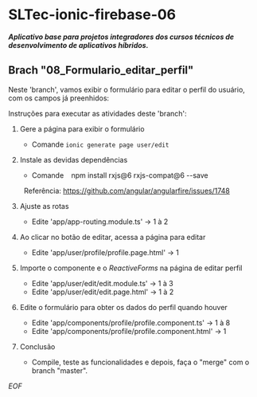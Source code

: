 # SLTec-ionic-firebase-06

__*Aplicativo base para projetos integradores dos cursos técnicos de desenvolvimento de aplicativos híbridos.*__

## Brach "08_Formulario_editar_perfil"

Neste 'branch', vamos exibir o formulário para editar o perfil do usuário, com os campos já preenhidos:

Instruções para executar as atividades deste 'branch':

1) Gere a página para exibir o formulário

    - Comande `ionic generate page user/edit`

2) Instale as devidas dependências

    - Comande ` ` npm install rxjs@6 rxjs-compat@6 --save ` `

&nbsp; &nbsp; &nbsp; &nbsp; Referência: https://github.com/angular/angularfire/issues/1748

3) Ajuste as rotas

    - Edite 'app/app-routing.module.ts' &rarr; 1 à 2

4) Ao clicar no botão de editar, acessa a página para editar

    - Edite 'app/user/profile/profile.page.html' &rarr; 1 

5) Importe o componente e o *ReactiveForms* na página de editar perfil 

    - Edite 'app/user/edit/edit.module.ts' &rarr; 1 à 3
    - Edite 'app/user/edit/edit.page.html' &rarr; 1 à 2

6) Edite o formulário para obter os dados do perfil quando houver

    - Edite 'app/components/profile/profile.component.ts' &rarr; 1 à 8
    - Edite 'app/components/profile/profile.component.html' &rarr; 1

7) Conclusão

    - Compile, teste as funcionalidades e depois, faça o "merge" com o branch "master".

*EOF*
